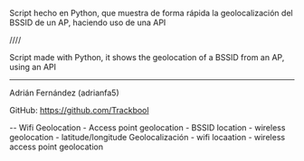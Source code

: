 Script hecho en Python, que muestra de forma rápida la geolocalización del BSSID de un AP, haciendo uso de una API

////

Script made with Python, it shows the geolocation of a BSSID from an AP, using an API


-----

 Adrián Fernández (adrianfa5)

 GitHub: https://github.com/Trackbool


--
Wifi Geolocation - Access point geolocation - BSSID location - wireless geolocation - latitude/longitude
Geolocalización - wifi locaation - wireless access point geolocation 



